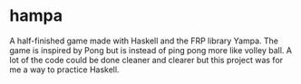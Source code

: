 # hampa
A half-finished game made with Haskell and the FRP library Yampa. The game is inspired by Pong but is instead of ping pong more like volley ball. A lot of the code could be done cleaner and clearer but this project was for me a way to practice Haskell.